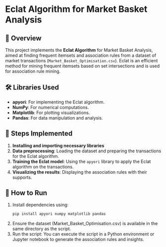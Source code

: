 # Eclat Algorithm for Market Basket Analysis

## 📌 Overview  
This project implements the **Eclat Algorithm** for Market Basket Analysis, aimed at finding frequent itemsets and association rules from a dataset of market transactions (`Market_Basket_Optimisation.csv`). Eclat is an efficient method for mining frequent itemsets based on set intersections and is used for association rule mining.

## 🛠 Libraries Used  
- **apyori**: For implementing the Eclat algorithm.
- **NumPy**: For numerical computations.
- **Matplotlib**: For plotting visualizations.
- **Pandas**: For data manipulation and analysis.

## 🔧 Steps Implemented  
1. **Installing and importing necessary libraries**  
2. **Data preprocessing**: Loading the dataset and preparing the transactions for the Eclat algorithm.
3. **Training the Eclat model**: Using the `apyori` library to apply the Eclat algorithm on the transactions.
4. **Visualizing the results**: Displaying the association rules with their supports.

## 🚀 How to Run  
1. Install dependencies using:  
   ```bash
   pip install apyori numpy matplotlib pandas
   
2. Ensure the dataset (Market_Basket_Optimisation.csv) is available in the same directory as the script.
3. Run the script:
You can execute the script in a Python environment or Jupyter notebook to generate the association rules and insights.